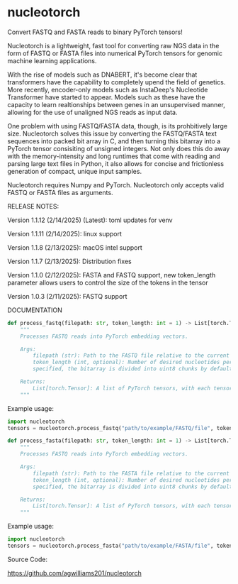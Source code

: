# nucleotorch
Convert FASTQ and FASTA reads to binary PyTorch tensors!

Nucleotorch is a lightweight, fast tool for converting raw NGS data in the form of FASTQ or FASTA files into numerical 
PyTorch tensors for genomic machine learning applications.

With the rise of models such as DNABERT, it's become clear that transformers have the capability to completely upend the 
field of genetics. More recently, encoder-only models such as InstaDeep's Nucleotide Transformer have started to appear.
Models such as these have the capacity to learn realtionships between genes in an unsupervised manner, allowing for the
use of unaligned NGS reads as input data. 

One problem with using FASTQ/FASTA data, though, is its prohbitively large size. Nucleotorch solves this issue by 
converting the FASTQ/FASTA text sequences into packed bit array in C, and then turning this bitarray into a PyTorch 
tensor consisiting of unsigned integers. Not only does this do away with the memory-intensity and long runtimes that 
come with reading and parsing large text files in Python, it also allows for concise and frictionless generation of 
compact, unique input samples.

Nucleotorch requires Numpy and PyTorch. Nucleotorch only accepts valid FASTQ or FASTA files as arguments.

RELEASE NOTES:

Version 1.1.12 (2/14/2025) (Latest): toml updates for venv

Version 1.1.11 (2/14/2025): linux support

Version 1.1.8 (2/13/2025): macOS intel support

Version 1.1.7 (2/13/2025): Distribution fixes

Version 1.1.0 (2/12/2025): FASTA and FASTQ support, new token_length parameter allows users to control the size
of the tokens in the tensor

Version 1.0.3 (2/11/2025): FASTQ support

DOCUMENTATION

```python
def process_fastq(filepath: str, token_length: int = 1) -> List[torch.Tensor]:
    """
    Processes FASTQ reads into PyTorch embedding vectors.

    Args:
        filepath (str): Path to the FASTQ file relative to the current working directory.
        token_length (int, optional): Number of desired nucleotides per token (ie, entry in the tensor). If not 
        specified, the bitarray is divided into uint8 chunks by default.

    Returns:
        List[torch.Tensor]: A list of PyTorch tensors, with each tensor being composed of uints (type of uint depends on token_length).
    """
```

Example usage:

```python
import nucleotorch
tensors = nucleotorch.process_fastq("path/to/example/FASTQ/file", token_length=6)
```

```python
def process_fasta(filepath: str, token_length: int = 1) -> List[torch.Tensor]:
    """
    Processes FASTQ reads into PyTorch embedding vectors.

    Args:
        filepath (str): Path to the FASTA file relative to the current working directory.
        token_length (int, optional): Number of desired nucleotides per token (ie, entry in the tensor). If not 
        specified, the bitarray is divided into uint8 chunks by default.

    Returns:
        List[torch.Tensor]: A list of PyTorch tensors, with each tensor being composed of uints (type of uint depends on token_length).
    """
```

Example usage:

```python
import nucleotorch
tensors = nucleotorch.process_fasta("path/to/example/FASTA/file", token_length=6)
```

Source Code:

https://github.com/agwilliams201/nucleotorch